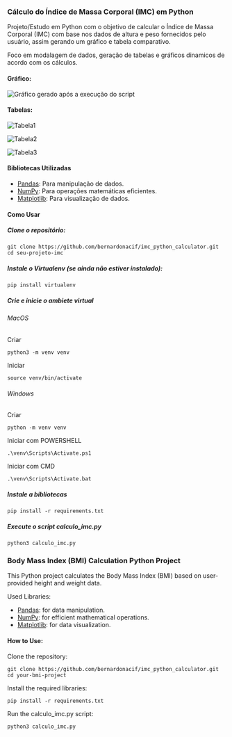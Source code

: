 ### Cálculo do Índice de Massa Corporal (IMC) em Python

Projeto/Estudo em Python com o objetivo de calcular o Índice de Massa Corporal (IMC) com base nos dados de altura e peso fornecidos pelo usuário, assim gerando um gráfico e tabela comparativo.

Foco em modalagem de dados, geração de tabelas e gráficos dinamicos de acordo com os cálculos.

#### Gráfico:

![Gráfico gerado após a execução do script](https://i.ibb.co/419SW8c/Unknown-2.png)

#### Tabelas:

![Tabela1](https://i.ibb.co/SdDNxzG/Screenshot-2024-02-02-at-8-37-25-PM.png)

![Tabela2](https://i.ibb.co/L1TS9ZS/Screenshot-2024-02-02-at-8-38-11-PM.png)

![Tabela3](https://i.ibb.co/KF2nN5h/Screenshot-2024-02-02-at-8-54-36-PM.png)

#### Bibliotecas Utilizadas

- [Pandas](https://pandas.pydata.org/): Para manipulação de dados.
- [NumPy](https://numpy.org/): Para operações matemáticas eficientes.
- [Matplotlib](https://matplotlib.org/): Para visualização de dados.

#### Como Usar

##### Clone o repositório:
````
git clone https://github.com/bernardonacif/imc_python_calculator.git
cd seu-projeto-imc
````

##### Instale o Virtualenv (se ainda não estiver instalado):
````
pip install virtualenv
````

##### Crie e inicie o ambiete virtual

###### MacOS

Criar
````
python3 -m venv venv
````

Iniciar
````
source venv/bin/activate
````

###### Windows

Criar
````
python -m venv venv
````

Iniciar com POWERSHELL
````
.\venv\Scripts\Activate.ps1
````

Iniciar com CMD
````
.\venv\Scripts\Activate.bat
````


##### Instale a bibliotecas

````
pip install -r requirements.txt
````

##### Execute o script calculo_imc.py

````
python3 calculo_imc.py
````

### Body Mass Index (BMI) Calculation Python Project

This Python project calculates the Body Mass Index (BMI) based on user-provided height and weight data.

Used Libraries:

- [Pandas](https://pandas.pydata.org/): for data manipulation.
- [NumPy](https://numpy.org/): for efficient mathematical operations.
- [Matplotlib](https://matplotlib.org/): for data visualization.


#### How to Use:

Clone the repository:

````
git clone https://github.com/bernardonacif/imc_python_calculator.git
cd your-bmi-project
````
Install the required libraries:

````
pip install -r requirements.txt
````
Run the calculo_imc.py script:

````
python3 calculo_imc.py
````
